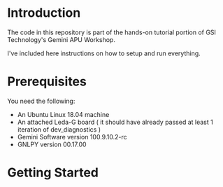 # Introduction

The code in this repository is part of the hands-on tutorial portion of GSI Technology's Gemini APU Workshop.

I've included here instructions on how to setup and run everything.

# Prerequisites

You need the following:
* An Ubuntu Linux 18.04 machine
* An attached Leda-G board ( it should have already passed at least 1 iteration of dev_diagnostics )
* Gemini Software version 100.9.10.2-rc
* GNLPY version 00.17.00

# Getting Started



